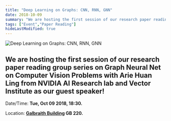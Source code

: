 ```yaml
---
title: "Deep Learning on Graphs: CNN, RNN, GNN"
date: 2018-10-09
summary: "We are hosting the first session of our research paper reading group series on Graph Neural Net on Computer Vision Problems with Arie Huan Ling from NVIDIA AI Research lab and Vector Institute as our guest speaker!"
tags: ["Event","Paper Reading"]
hideLastModified: true
---
```


![Deep Learning on Graphs: CNN, RNN, GNN](https://drive.google.com/u/0/uc?id=1u2I1s0vELbVRq888-IObR5DAc1NbGNaZ)

We are hosting the first session of our research paper reading group series on Graph Neural Net on Computer Vision Problems with Arie Huan Ling from NVIDIA AI Research lab and Vector Institute as our guest speaker!
---
Date/Time: **Tue, Oct 09 2018, 18:30.**

Location: **[Galbraith Building](http://map.utoronto.ca/utsg/building/070) GB 220.**
